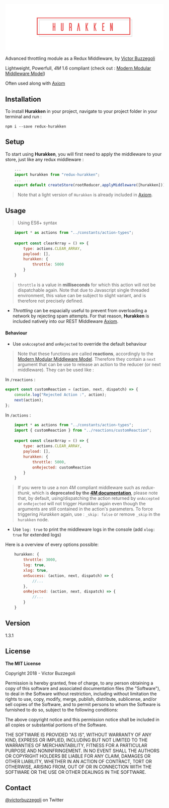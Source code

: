 ![hurakken](hurakken.jpg)

Advanced throttling module as a Redux Middleware, by [Victor Buzzegoli](https://twitter.com/victorbuzzegoli)

Lightweight, Powerfull, _4M_ 1.6 compliant (check out : [Modern Modular Middleware Model](https://github.com/vbuzzegoli/4m))

Often used along with [Axiom](https://github.com/vbuzzegoli/axiom)

## Installation

To install **Hurakken** in your project, navigate to your project folder in your terminal and run :

    npm i --save redux-hurakken

## Setup

To start using **Hurakken**, you will first need to apply the middleware to your store, just like any redux middleware :

```javascript
    ...
    import hurakken from "redux-hurakken";
    ...
    export default createStore(rootReducer,applyMiddleware([hurakken]));
```

> Note that a light version of `Hurakken` is already included in [Axiom](https://github.com/vbuzzegoli/axiom).

## Usage

> Using ES6+ syntax

```javascript
    import * as actions from "../constants/action-types";

    export const clearArray = () => {
        type: actions.CLEAR_ARRAY,
        payload: [],
        hurakken: {
            throttle: 5000
        }
    }
```

> `throttle` is a value in **milliseconds** for which this action will not be dispatchable again. Note that due to Javascript single threaded environment, this value can be subject to slight variant, and is therefore not precisely defined.

-   _Throttling_ can be espacially useful to prevent from overloading a network by rejecting spam attempts. For that reason, **Hurakken** is included natively into our REST Middleware [Axiom](https://github.com/vbuzzegoli/axiom).

#### Behaviour

-   Use `onAccepted` and `onRejected` to override the default behaviour

> Note that these functions are called **reactions**, accordingly to the [Modern Modular Middleware Model](https://github.com/vbuzzegoli/4m). Therefore they contain a `next` argument that can be use to release an action to the reducer (or next middleware). They can be used like :

In `/reactions` :

```javascript
export const customReaction = (action, next, dispatch) => {
    console.log("Rejected Action :", action);
    next(action);
};
```

In `/actions` :

```javascript
    import * as actions from "../constants/action-types";
    import { customReaction } from "../reactions/customReaction";

    export const clearArray = () => {
        type: actions.CLEAR_ARRAY,
        payload: [],
        hurakken: {
            throttle: 5000,
            onRejected: customReaction
        }
    }
```

> If you were to use a non 4M compliant middleware such as _redux-thunk_, which is **deprecated by the [4M documentation](https://github.com/vbuzzegoli/4m)**, please note that, by default, using/dispatching the action returned by `onAccepted` or `onRejected` will not trigger _Hurakken_ again even though the arguments are still contained in the action's parameters. To force triggering _Hurakken_ again, use : `_skip: false` or remove `_skip` in the `hurakken` node.

-   Use `log: true` to print the middleware logs in the console (add `xlog: true` for extended logs)

Here is a overview of every options possible:

```javascript
    hurakken: {
        throttle: 3000,
        log: true,
        xlog: true,
        onSuccess: (action, next, dispatch) => {
            //...
        },
        onRejected: (action, next, dispatch) => {
            //...
        }
    }
```

## Version

1.3.1

## License

**The MIT License**

Copyright 2018 - Victor Buzzegoli

Permission is hereby granted, free of charge, to any person obtaining a copy of this software and associated documentation files (the "Software"), to deal in the Software without restriction, including without limitation the rights to use, copy, modify, merge, publish, distribute, sublicense, and/or sell copies of the Software, and to permit persons to whom the Software is furnished to do so, subject to the following conditions:

The above copyright notice and this permission notice shall be included in all copies or substantial portions of the Software.

THE SOFTWARE IS PROVIDED "AS IS", WITHOUT WARRANTY OF ANY KIND, EXPRESS OR IMPLIED, INCLUDING BUT NOT LIMITED TO THE WARRANTIES OF MERCHANTABILITY, FITNESS FOR A PARTICULAR PURPOSE AND NONINFRINGEMENT. IN NO EVENT SHALL THE AUTHORS OR COPYRIGHT HOLDERS BE LIABLE FOR ANY CLAIM, DAMAGES OR OTHER LIABILITY, WHETHER IN AN ACTION OF CONTRACT, TORT OR OTHERWISE, ARISING FROM, OUT OF OR IN CONNECTION WITH THE SOFTWARE OR THE USE OR OTHER DEALINGS IN THE SOFTWARE.

## Contact

[@victorbuzzegoli](https://twitter.com/victorbuzzegoli) on Twitter
